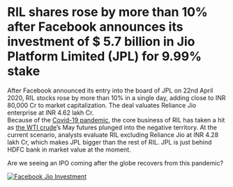 # RIL shares rose by more than 10% after Facebook announces its investment of $ 5.7 billion in Jio Platform Limited (JPL) for 9.99% stake
After Facebook announced its entry into the board of JPL on 22nd April 2020, RIL stocks rose by more than 10% in a single day, adding close to INR 80,000 Cr to market capitalization. The deal valuates Reliance Jio enterprise at INR 4.62 lakh Cr.  
Because of the [Covid-19 pandemic](https://www.who.int/emergencies/diseases/novel-coronavirus-2019/events-as-they-happen), the core business of RIL has taken a hit as [the WTI crude](https://gauravkumar28.github.io/TrademanzaWebPages/glossaries/wti.html)’s May futures plunged into the negative territory. At the current scenario, analysts evaluate RIL excluding Reliance Jio at INR 4.28 lakh Cr, which makes JPL bigger than the rest of RIL.
JPL is just behind HDFC bank in market value at the moment. 

Are we seeing an IPO coming after the globe recovers from this pandemic?


[![Facebook Jio Investment](https://img.youtube.com/vi/I5L72wFXfrI/1.jpg)](https://www.youtube.com/watch?v=I5L72wFXfrI)
